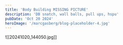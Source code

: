 ```yaml
---
title: 'Body Building MISSING PICTURE'
description: 'DB snatch, wall balls, pull ups, hspu'
pubDate: 'Oct 20 2024'
heroImage: '/marcgasberg/blog-placeholder-4.jpg'
---
```

![[20241020_144050.jpg]]
